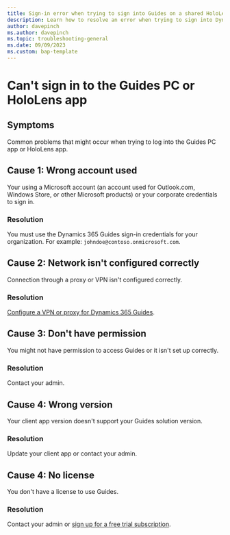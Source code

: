 ```yaml
---
title: Sign-in error when trying to sign into Guides on a shared HoloLens device 
description: Learn how to resolve an error when trying to sign into Dynamics 365 Guides on a shared device license
author: davepinch
ms.author: davepinch
ms.topic: troubleshooting-general 
ms.date: 09/09/2023
ms.custom: bap-template
---
```


# Can't sign in to the Guides PC or HoloLens app

## Symptoms

Common problems that might occur when trying to log into the Guides PC app or HoloLens app.

## Cause 1: Wrong account used

Your using a Microsoft account (an account used for Outlook.com, Windows Store, or other Microsoft products) or your corporate credentials to sign in.

### Resolution

You must use the Dynamics 365 Guides sign-in credentials for your organization. For example: `johndoe@contoso.onmicrosoft.com`.

## Cause 2: Network isn't configured correctly

Connection through a proxy or VPN isn't configured correctly.

### Resolution

[Configure a VPN or proxy for Dynamics 365 Guides](/dynamics365/mixed-reality/guides/admin-deployment-playbook.md#vpn-or-proxy-configuration).

## Cause 3: Don't have permission

You might not have permission to access Guides or it isn't set up correctly.

### Resolution

Contact your admin.

## Cause 4: Wrong version

Your client app version doesn't support your Guides solution version.

### Resolution

Update your client app or contact your admin.

## Cause 4: No license

You don't have a license to use Guides.

### Resolution

Contact your admin or [sign up for a free trial subscription](setup.md).